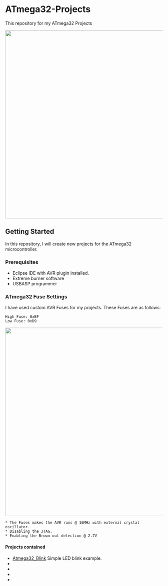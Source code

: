 # ATmega32-Projects
This repository for my ATmega32 Projects

<img src="https://raw.githubusercontent.com/rxtxinv/ATmega32-Projects/master/Images/IM001.jpg" height="600" width="700">

## Getting Started
In this repository, I will create new projects for the ATmega32 microcontroller.

### Prerequisites
* Eclipse IDE with AVR plugin installed.
* Extreme burner software
* USBASP programmer

### ATmega32 Fuse Settings
I have used custom AVR Fuses for my projects. These Fuses are as follows:

```
High Fuse: 0xBF
Low Fuse: 0xD9
```

<img src="https://github.com/rxtxinv/ATmega32-Projects/blob/master/Images/Fuses.PNG" height="600" width="800">

```
* The Fuses makes the AVR runs @ 16MHz with external crystal oscillator.
* Disabling the JTAG.
* Enabling the Brown out detection @ 2.7V 
```

#### Projects contained
* [Atmega32_Blink](https://github.com/rxtxinv/ATmega32-Projects/tree/master/Atmega32_Blink) Simple LED blink example.
* 
* 
* 
* 
